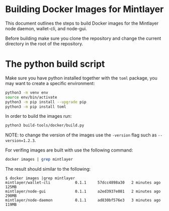 # Building Docker Images for Mintlayer

This document outlines the steps to build Docker images for the Mintlayer node daemon, wallet-cli, and node-gui.

Before building make sure you clone the repository and change the current directory in the root of the repository.

# The python build script

Make sure you have python installed together with the `toml` package, you may want to create a specific environment:

```bash
python3 -m venv env
source env/bin/activate
python3 -m pip install --upgrade pip
python3 -m pip install toml
```

In order to build the images run:

```bash
python3 build-tools/docker/build.py
```

NOTE: to change the version of the images use the `-version` flag such as `--version=1.2.3`.

For verifing images are built with use the following command:

```bash
docker images | grep mintlayer
```

The result should similar to the following:

```
$ docker images |grep mintlayer
mintlayer/wallet-cli           0.1.1     57dcc4898a30   2 minutes ago   125MB
mintlayer/node-gui             0.1.1     a2ed3937e081   2 minutes ago   290MB
mintlayer/node-daemon          0.1.1     ad830bf576e3   3 minutes ago   119MB
```
